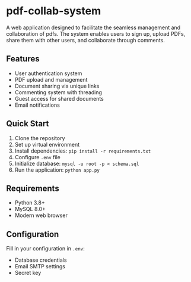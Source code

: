 # pdf-collab-system
A web application designed to facilitate the seamless management and collaboration of pdfs. The system enables users to sign up, upload PDFs, share them with other users, and collaborate through comments. 

## Features
- User authentication system
- PDF upload and management
- Document sharing via unique links
- Commenting system with threading
- Guest access for shared documents
- Email notifications

## Quick Start
1. Clone the repository
2. Set up virtual environment
3. Install dependencies: `pip install -r requirements.txt`
4. Configure `.env` file
5. Initialize database: `mysql -u root -p < schema.sql`
6. Run the application: `python app.py`

## Requirements
- Python 3.8+
- MySQL 8.0+
- Modern web browser

## Configuration
Fill in your configuration in `.env`:
- Database credentials
- Email SMTP settings
- Secret key